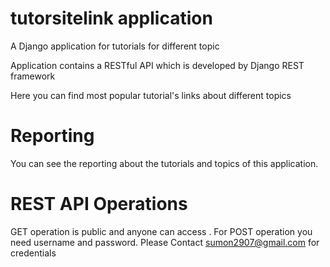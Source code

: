 # tutorsitelink application

A Django application for tutorials for different topic

Application contains a RESTful API which is developed by Django REST framework

Here you can find most popular tutorial's links about different topics

# Reporting

You can see the reporting about the tutorials and topics of this application. 

# REST API Operations

GET operation is public and anyone can access . For POST operation you need username and password. Please Contact sumon2907@gmail.com for credentials  
